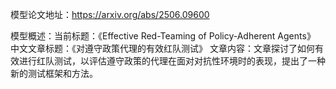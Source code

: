 模型论文地址：https://arxiv.org/abs/2506.09600

模型概述：当前标题：《Effective Red-Teaming of Policy-Adherent Agents》
中文文章标题：《对遵守政策代理的有效红队测试》
文章内容：文章探讨了如何有效进行红队测试，以评估遵守政策的代理在面对对抗性环境时的表现，提出了一种新的测试框架和方法。
